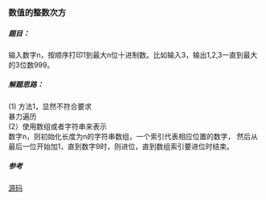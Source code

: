### 数值的整数次方

##### 题目：
输入数字n，按顺序打印1到最大n位十进制数。比如输入3，输出1,2,3一直到最大的3位数999。

##### 解题思路：
(1) 方法1，显然不符合要求
<br/>暴力遍历
<br/>(2）使用数组或者字符串来表示
<br/>数字n，则初始化长度为n的字符串数组，一个索引代表相应位置的数字，
然后从最后一位开始加1，直到数字9时，则进位，直到数组索引要进位时结束。
##### 参考
[源码](https://github.com/BillKalin/SwordOffer/blob/master/sourcecode/src/main/java/com/billkalin/sourcecode/question10/Main.java)